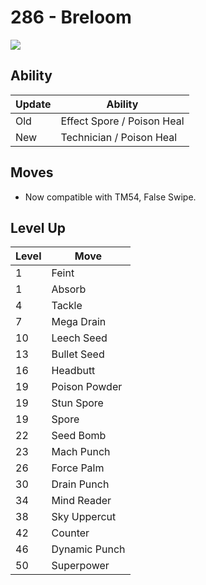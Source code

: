 # 286 - Breloom
![][286]

## Ability

Update | Ability
---    | ---
Old    | Effect Spore / Poison Heal
New    | Technician / Poison Heal

## Moves

 - Now compatible with TM54, False Swipe.

## Level Up

Level | Move
---   | ---
  1   | Feint
  1   | Absorb
  4   | Tackle
  7   | Mega Drain
 10   | Leech Seed
 13   | Bullet Seed
 16   | Headbutt
 19   | Poison Powder
 19   | Stun Spore
 19   | Spore
 22   | Seed Bomb
 23   | Mach Punch
 26   | Force Palm
 30   | Drain Punch
 34   | Mind Reader
 38   | Sky Uppercut
 42   | Counter
 46   | Dynamic Punch
 50   | Superpower



[286]: ../img/pokemon/286.png
